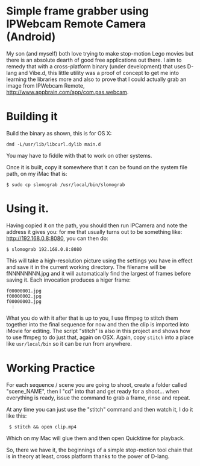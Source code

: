 # Simple frame grabber using IPWebcam Remote Camera (Android)

My son (and myself) both love trying to make stop-motion Lego movies but there
is an absolute dearth of good free applications out there.  I aim to remedy
that with a cross-platform binary (under development) that uses D-lang and
Vibe.d, this little utility was a proof of concept to get me into learning the
libraries more and also to prove that I could actually grab an image from
IPWebcam Remote, http://www.appbrain.com/app/com.pas.webcam.

# Building it

Build the binary as shown, this is for OS X:

    dmd -L/usr/lib/libcurl.dylib main.d

You may have to fiddle with that to work on other systems.

Once it is built, copy it somewhere that it can be found on the system file
path, on my iMac that is:

    $ sudo cp slomograb /usr/local/bin/slomograb

# Using it.

Having copied it on the path, you should then run IPCamera and note the address
it gives you: for me that usually turns out to be something like:
http://192.168.0.8:8080, you can then do:

    $ slomograb 192.168.0.8:8080

This will take a high-resolution picture using the settings you have in effect
and save it in the current working directory. The filename will be
fNNNNNNNN.jpg and it will automatically find the largest of frames before
saving it. Each invocation produces a higer frame:

    f00000001.jpg
    f00000002.jpg
    f00000003.jpg
      :

What you do with it after that is up to you, I use ffmpeg to stitch them
together into the final sequence for now and then the clip is imported into
iMovie for editing. The script "stitch" is also in this project and shows how
to use ffmpeg to do just that, again on OSX. Again, copy `stitch` into a
place like `usr/local/bin` so it can be run from anywhere.

# Working Practice

For each sequence / scene you are going to shoot, create a folder called
"scene_NAME", then I "cd" into that and get ready for a shoot... when
everything is ready, issue the command to grab a frame, rinse and repeat.

At any time you can just use the "stitch" command and then watch it, I do it like this:

     $ stitch && open clip.mp4

Which on my Mac will glue them and then open Quicktime for playback.

So, there we have it, the beginnings of a simple stop-motion tool chain that is
in theory at least, cross platform thanks to the power of D-lang.

